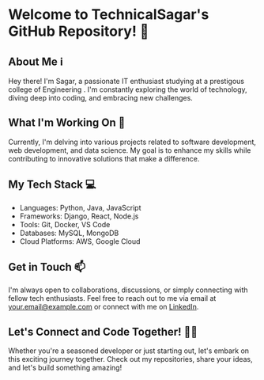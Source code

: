# Welcome to TechnicalSagar's GitHub Repository! 🚀

## About Me ℹ️
Hey there! I'm Sagar, a passionate IT enthusiast studying at a prestigous college of Engineering . I'm constantly exploring the world of technology, diving deep into coding, and embracing new challenges.

## What I'm Working On 💼
Currently, I'm delving into various projects related to software development, web development, and data science. My goal is to enhance my skills while contributing to innovative solutions that make a difference.

## My Tech Stack 💻
- Languages: Python, Java, JavaScript
- Frameworks: Django, React, Node.js
- Tools: Git, Docker, VS Code
- Databases: MySQL, MongoDB
- Cloud Platforms: AWS, Google Cloud

## Get in Touch 📫
I'm always open to collaborations, discussions, or simply connecting with fellow tech enthusiasts. Feel free to reach out to me via email at [your.email@example.com](mailto:your.email@example.com) or connect with me on [LinkedIn](https://www.linkedin.com/in/technicalsagar).

## Let's Connect and Code Together! 👨‍💻
Whether you're a seasoned developer or just starting out, let's embark on this exciting journey together. Check out my repositories, share your ideas, and let's build something amazing!


